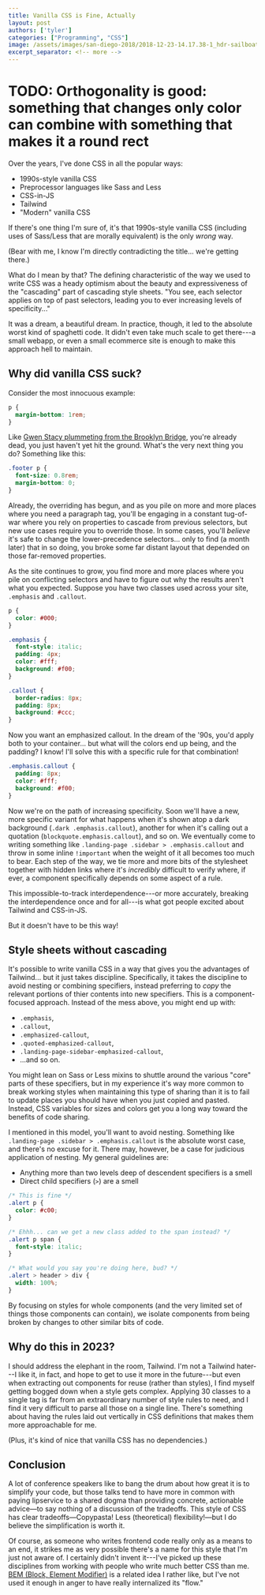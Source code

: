 ```yaml
---
title: Vanilla CSS is Fine, Actually
layout: post
authors: ['tyler']
categories: ["Programming", "CSS"]
image: /assets/images/san-diego-2018/2018-12-23-14.17.38-1_hdr-sailboat.jpg
excerpt_separator: <!-- more -->
---
```


# TODO: Orthogonality is good: something that changes only color can combine with something that makes it a round rect

Over the years, I've done CSS in all the popular ways:

- 1990s-style vanilla CSS
- Preprocessor languages like Sass and Less
- CSS-in-JS
- Tailwind
- "Modern" vanilla CSS

If there's one thing I'm sure of, it's that 1990s-style vanilla CSS (including uses of Sass/Less that are morally equivalent) is the only _wrong_ way.

(Bear with me, I know I'm directly contradicting the title... we're getting there.)

<!-- more -->

What do I mean by that? The defining characteristic of the way we used to write CSS was a heady optimism about the beauty and expressiveness of the "cascading" part of cascading style sheets. "You see, each selector applies on top of past selectors, leading you to ever increasing levels of specificity..."

It was a dream, a beautiful dream. In practice, though, it led to the absolute worst kind of spaghetti code. It didn't even take much scale to get there---a small webapp, or even a small ecommerce site is enough to make this approach hell to maintain.

## Why did vanilla CSS suck?

Consider the most innocuous example:

```css
p { 
  margin-bottom: 1rem;
}
```

Like [Gwen Stacy plummeting from the Brooklyn Bridge](https://en.wikipedia.org/wiki/The_Night_Gwen_Stacy_Died), you're already dead, you just haven't yet hit the ground. What's the very next thing you do? Something like this:

```css
.footer p {
  font-size: 0.8rem;
  margin-bottom: 0;
}
```

Already, the overriding has begun, and as you pile on more and more places where you need a paragraph tag, you'll be engaging in a constant tug-of-war where you rely on properties to cascade from previous selectors, but new use cases require you to override those. In some cases, you'll *believe* it's safe to change the lower-precedence selectors... only to find (a month later) that in so doing, you broke some far distant layout that depended on those far-removed properties.

As the site continues to grow, you find more and more places where you pile on conflicting selectors and have to figure out why the results aren't what you expected. Suppose you have two classes used across your site, `.emphasis` and `.callout`.

```css
p {
  color: #000;
}

.emphasis {
  font-style: italic;
  padding: 4px;
  color: #fff;
  background: #f00;
}

.callout {
  border-radius: 8px;
  padding: 8px;
  background: #ccc;
}
```

Now you want an emphasized callout. In the dream of the '90s, you'd apply both to your container... but what will the colors end up being, and the padding? I know! I'll solve this with a specific rule for that combination!

```css
.emphasis.callout {
  padding: 8px;
  color: #fff;
  background: #f00;
}
```

Now we're on the path of increasing specificity. Soon we'll have a new, more specific variant for what happens when it's shown atop a dark background (`.dark .emphasis.callout`), another for when it's calling out a quotation (`blockquote.emphasis.callout`), and so on. We eventually come to writing something like `.landing-page .sidebar > .emphasis.callout` and throw in some inline `!important` when the weight of it all becomes too much to bear. Each step of the way, we tie more and more bits of the stylesheet together with hidden links where it's _incredibly_ difficult to verify where, if ever, a component specifically depends on some aspect of a rule.

This impossible-to-track interdependence---or more accurately, breaking the interdependence once and for all---is what got people excited about Tailwind and CSS-in-JS.

But it doesn't have to be this way!

## Style sheets without cascading

It's possible to write vanilla CSS in a way that gives you the advantages of Tailwind... but it just takes discipline. Specifically, it takes the discipline to avoid nesting or combining specifiers, instead preferring to _copy_ the relevant portions of thier contents into new specifiers. This is a component-focused approach. Instead of the mess above, you might end up with:

- `.emphasis`,
- `.callout`,
- `.emphasized-callout`,
- `.quoted-emphasized-callout`,
- `.landing-page-sidebar-emphasized-callout`,
- ...and so on.

You might lean on Sass or Less mixins to shuttle around the various "core" parts of these specifiers, but in my experience it's way more common to break working styles when maintaining this type of sharing than it is to fail to update places you should have when you just copied and pasted. Instead, CSS variables for sizes and colors get you a long way toward the benefits of code sharing.

I mentioned in this model, you'll want to avoid nesting. Something like `.landing-page .sidebar > .emphasis.callout` is the absolute worst case, and there's no excuse for it. There may, however, be a case for judicious application of nesting. My general guidelines are:

- Anything more than two levels deep of descendent specifiers is a smell
- Direct child specifiers (`>`) are a smell

```css
/* This is fine */
.alert p {
  color: #c00;
}

/* Ehhh... can we get a new class added to the span instead? */
.alert p span {
  font-style: italic;
}

/* What would you say you're doing here, bud? */
.alert > header > div {
  width: 100%;
}
```

By focusing on styles for whole components (and the very limited set of things those components can contain), we isolate components from being broken by changes to other similar bits of code.

## Why do this in 2023?

I should address the elephant in the room, Tailwind. I'm not a Tailwind hater---I like it, in fact, and hope to get to use it more in the future---but even when extracting out components for reuse (rather than styles), I find myself getting bogged down when a style gets complex. Applying 30 classes to a single tag is far from an extraordinary number of style rules to need, and I find it very difficult to parse all those on a single line. There's something about having the rules laid out vertically in CSS definitions that makes them more approachable for me.

(Plus, it's kind of nice that vanilla CSS has no dependencies.)

## Conclusion

A lot of conference speakers like to bang the drum about how great it is to simplify your code, but those talks tend to have more in common with paying lipservice to a shared dogma than providing concrete, actionable advice—to say nothing of a discussion of the tradeoffs. This style of CSS has clear tradeoffs—Copypasta! Less (theoretical) flexibility!—but I do believe the simplification is worth it.

Of course, as someone who writes frontend code really only as a means to an end, it strikes me as very possible there's a name for this style that I'm just not aware of. I certainly didn't invent it---I've picked up these disciplines from working with people who write much better CSS than me. [BEM (Block, Element Modifier)](https://getbem.com) is a related idea I rather like, but I've not used it enough in anger to have really internalized its "flow."









